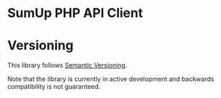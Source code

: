 # SumUp PHP API Client

# Versioning

This library follows [Semantic Versioning](http://semver.org/).

Note that the library is currently in active development and backwards compatibility is not guaranteed.

